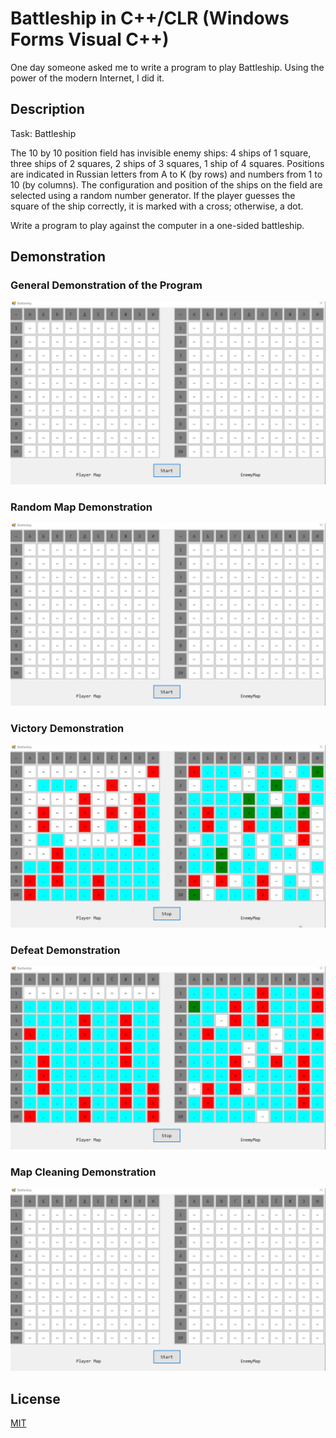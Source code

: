 # Battleship in C++/CLR (Windows Forms Visual C++) #

One day someone asked me to write a program to play Battleship. Using the power of the modern Internet, I did it.

## Description ##

Task: Battleship

The 10 by 10 position field has invisible enemy ships: 4 ships of 1 square, three ships of 2 squares, 2 ships of 3 squares, 1 ship of 4 squares. Positions are indicated in Russian letters from A to K (by rows) and numbers from 1 to 10 (by columns). The configuration and position of the ships on the field are selected using a random number generator. If the player guesses the square of the ship correctly, it is marked with a cross; otherwise, a dot.

Write a program to play against the computer in a one-sided battleship.

## Demonstration ##

### General Demonstration of the Program ###

![General Demonstration](images/game-demonstration.gif)

### Random Map Demonstration ###

![Random Map Demonstration](images/random-demonstration.gif)

### Victory Demonstration ###

![Victory](images/win-demonstration.gif)

### Defeat Demonstration ###

![Defeat](images/lose-demonstration.gif)

### Map Cleaning Demonstration ###

![Map cleaning demonstration](images/clear-demonstration.gif)

## License ##

[MIT](LICENSE.md)